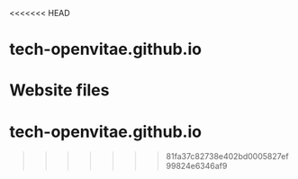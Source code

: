 <<<<<<< HEAD
# tech-openvitae.github.io

Website files
=======
# tech-openvitae.github.io
>>>>>>> 81fa37c82738e402bd0005827ef99824e6346af9
